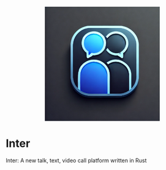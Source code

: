 <p align="center">
	      <img src="Inter.png" width="300" height="300" alt="AttackPS1">  
</p>

# Inter
Inter: A new talk, text, video call platform written in Rust
